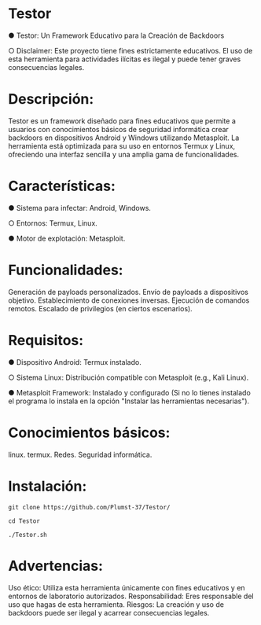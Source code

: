 # Testor

● Testor: Un Framework Educativo para la Creación de Backdoors

○ Disclaimer: Este proyecto tiene fines estrictamente educativos. El uso de esta herramienta para actividades ilícitas es ilegal y puede tener graves consecuencias legales.

# Descripción:

Testor es un framework diseñado para fines educativos que permite a usuarios con conocimientos básicos de seguridad informática crear backdoors en dispositivos Android y Windows utilizando Metasploit. La herramienta está optimizada para su uso en entornos Termux y Linux, ofreciendo una interfaz sencilla y una amplia gama de funcionalidades.

# Características:

● Sistema para infectar: Android, Windows.

○ Entornos: Termux, Linux.

● Motor de explotación: Metasploit.

# Funcionalidades:

Generación de payloads personalizados.
Envío de payloads a dispositivos objetivo.
Establecimiento de conexiones inversas.
Ejecución de comandos remotos.
Escalado de privilegios (en ciertos escenarios).

# Requisitos:

● Dispositivo Android: Termux instalado.

○ Sistema Linux: Distribución compatible con Metasploit (e.g., Kali Linux).

● Metasploit Framework: Instalado y configurado (Si no lo tienes instalado el programa lo instala en la opción "Instalar las herramientas necesarias").

# Conocimientos básicos:

linux.
termux.
Redes.
Seguridad informática.

# Instalación:

```
git clone https://github.com/Plumst-37/Testor/

cd Testor

./Testor.sh
```
# Advertencias:

Uso ético: Utiliza esta herramienta únicamente con fines educativos y en entornos de laboratorio autorizados.
Responsabilidad: Eres responsable del uso que hagas de esta herramienta.
Riesgos: La creación y uso de backdoors puede ser ilegal y acarrear consecuencias legales.
